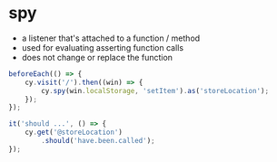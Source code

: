 # spy

- a listener that's attached to a function / method
- used for evaluating asserting function calls
- does not change or replace the function

```js
beforeEach(() => {
    cy.visit('/').then((win) => {
        cy.spy(win.localStorage, 'setItem').as('storeLocation');
    });
});

it('should ...', () => {
    cy.get('@storeLocation')
        .should('have.been.called');
});
```
